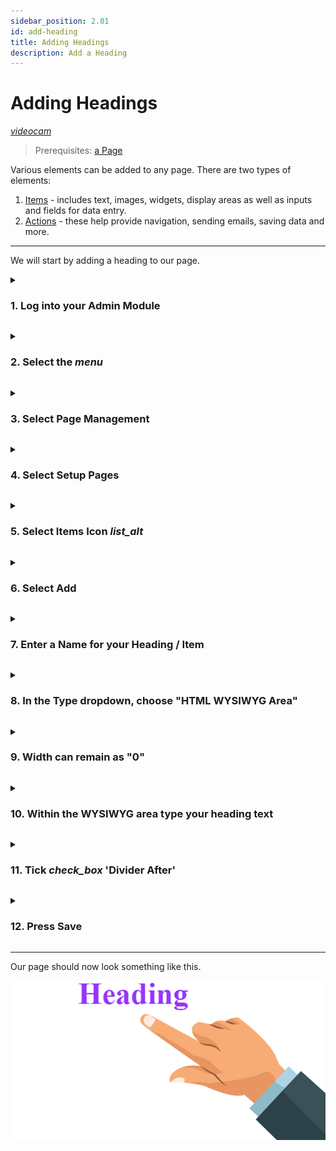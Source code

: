 ```yaml
---
sidebar_position: 2.01
id: add-heading
title: Adding Headings
description: Add a Heading
---
```

# Adding Headings
[<i className="material-icons-h1 end">videocam</i>](/vids/Dashnetics-addheader.mp4)

> Prerequisites: [a Page](first-page)

Various elements can be added to any page. There are two types of elements:

1.  [Items](/docs/features/formcontrols) - includes text, images, widgets, display areas as well as inputs and fields for data entry.
2.  [Actions](/docs/features/formactions) - these help provide navigation, sending emails, saving data and more.

* * *

We will start by adding a heading to our page.


<details>

<summary>

<h3 style={{ display: 'inline'}}> 1.  Log into your Admin Module </h3>

</summary><p></p>

To access your admin site, simply type **"admin."** before your public url. 

eg: https://admin.demo.dashnetics.com.au


![img](/img/adminlogin-cfb3883e18efb80bf1eab39a6aba15ab.png)

</details>
<p></p>


<details>

<summary>

<h3 style={{ display: 'inline'}}> 2.  Select the <span className="buttontext"> <i className="material-icons">menu</i></span>  </h3>

</summary><p></p>

![img](/img/adminmenu-e1ef5a93a900bdfb54c72920a5ce4ea0.png)

</details>
<p></p>



<details>

<summary>

<h3 style={{ display: 'inline'}}> 3.  Select  <span className="buttontext"> Page Management </span> </h3>

</summary><p></p>

![img](/img/menu_page_management.png)

</details>
<p></p>



<details>

<summary>

<h3 style={{ display: 'inline'}}> 4.  Select <span className="buttontext"> Setup Pages </span> </h3>

</summary><p></p>


![img](/img/menu_setup_pages.png)

</details>
<p></p>



<details>

<summary>

<h3 style={{ display: 'inline'}}> 5.  Select Items Icon <span className="buttontext"> <i className="material-icons">list_alt</i></span> </h3>

</summary><p></p>

Each page will be listed, choose the "Items" Icon next to the page you want to change.

![img](/img/items.png)

</details>
<p></p>


<details>

<summary>

<h3 style={{ display: 'inline'}}> 6.  Select <span className="buttontext"> Add </span> </h3>

</summary><p></p>

To begin adding a new Item to the page

![img](/img/add_items.png)

</details>
<p></p>



<details>

<summary>

<h3 style={{ display: 'inline'}}> 7.  Enter a Name for your Heading / Item </h3>

</summary><p></p>

- For example, *"Main Heading"* 

Names can contain spaces or any characters

![img](/img/add_item_name.png)

</details>
<p></p>



<details>

<summary>

<h3 style={{ display: 'inline'}}> 8.   In the <span className="droplisttext"> Type</span>  dropdown, choose "HTML WYSIWYG Area"</h3> 

</summary><p></p>


![img](/img/select_wysiwyg.png)

</details>
<p></p>



<details>

<summary>

<h3 style={{ display: 'inline'}}> 
9.  Width can remain as "0"</h3> 

</summary><p></p>
Width "0" means the item will display at the DEFAULT width.

This can be changed later if necessary

![img](/img/edit-form-item-width.png)

</details>
<p></p>



<details>

<summary>

<h3 style={{ display: 'inline'}}> 
10.  Within the WYSIWYG area type your heading text</h3> 

</summary><p></p>
For example, "My First Form"


![img](/img/edit-form-item-wysiwyg-text.png)


</details>
<p></p>


<details>

<summary>

<h3 style={{ display: 'inline'}}> 11. Tick <i className="material-icons grey">check_box</i> 'Divider After' </h3>

</summary><p></p>

 This will ensure the next element we add will appear below the heading.

![img](/img/edit-form-item-divide-after.png)

</details>
<p></p>



<details>

<summary>

<h3 style={{ display: 'inline'}}> 12.  Press <span className="buttontext"> Save </span> </h3>

</summary><p></p>

![img](/img/edit-form-item-save.png)

</details>

---

Our page should now look something like this.

![img](/img/add-heading.png)

